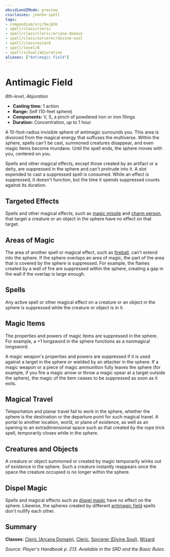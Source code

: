 ```yaml
---
obsidianUIMode: preview
cssclasses: json5e-spell
tags:
- compendium/src/5e/phb
- spell/class/cleric
- spell/class/cleric/arcana-domain
- spell/class/sorcerer/divine-soul
- spell/class/wizard
- spell/level/8
- spell/school/abjuration
aliases: ["Antimagic Field"]
---
```

# Antimagic Field
*8th-level, Abjuration*  

- **Casting time:** 1 action
- **Range:** Self (10-feet sphere)
- **Components:** V, S, a pinch of powdered iron or iron filings
- **Duration:** Concentration, up to 1 hour

A 10-foot-radius invisible sphere of antimagic surrounds you. This area is divorced from the magical energy that suffuses the multiverse. Within the sphere, spells can't be cast, summoned creatures disappear, and even magic items become mundane. Until the spell ends, the sphere moves with you, centered on you.

Spells and other magical effects, except those created by an artifact or a deity, are suppressed in the sphere and can't protrude into it. A slot expended to cast a suppressed spell is consumed. While an effect is suppressed, it doesn't function, but the time it spends suppressed counts against its duration.

## Targeted Effects

Spells and other magical effects, such as [magic missile](z_compendium/spells/magic-missile.md) and [charm person](z_compendium/spells/charm-person.md), that target a creature or an object in the sphere have no effect on that target.

## Areas of Magic

The area of another spell or magical effect, such as [fireball](z_compendium/spells/fireball.md), can't extend into the sphere. If the sphere overlaps an area of magic, the part of the area that is covered by the sphere is suppressed. For example, the flames created by a wall of fire are suppressed within the sphere, creating a gap in the wall if the overlap is large enough.

## Spells

Any active spell or other magical effect on a creature or an object in the sphere is suppressed while the creature or object is in it.

## Magic Items

The properties and powers of magic items are suppressed in the sphere. For example, a +1 longsword in the sphere functions as a nonmagical longsword.

A magic weapon's properties and powers are suppressed if it is used against a target in the sphere or wielded by an attacker in the sphere. If a magic weapon or a piece of magic ammunition fully leaves the sphere (for example, if you fire a magic arrow or throw a magic spear at a target outside the sphere), the magic of the item ceases to be suppressed as soon as it exits.

## Magical Travel

Teleportation and planar travel fail to work in the sphere, whether the sphere is the destination or the departure point for such magical travel. A portal to another location, world, or plane of existence, as well as an opening to an extradimensional space such as that created by the rope trick spell, temporarily closes while in the sphere.

## Creatures and Objects

A creature or object summoned or created by magic temporarily winks out of existence in the sphere. Such a creature instantly reappears once the space the creature occupied is no longer within the sphere.

## Dispel Magic

Spells and magical effects such as [dispel magic](z_compendium/spells/dispel-magic.md) have no effect on the sphere. Likewise, the spheres created by different [antimagic field](z_compendium/spells/antimagic-field.md) spells don't nullify each other.

## Summary

**Classes**: [Cleric (Arcana Domain)](z_compendium/classes/cleric-arcana-domain-scag.md), [Cleric](z_compendium/classes/cleric.md), [Sorcerer (Divine Soul)](z_compendium/classes/sorcerer-divine-soul-xge.md), [Wizard](z_compendium/classes/wizard.md)

*Source: Player's Handbook p. 213. Available in the SRD and the Basic Rules.*